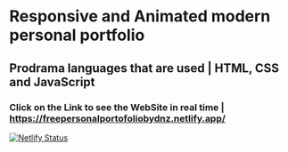 # Responsive and Animated modern personal portfolio


## Prodrama languages ​​that are used | HTML, CSS and JavaScript

### Click on the Link to see the WebSite in real time | https://freepersonalportofoliobydnz.netlify.app/


[![Netlify Status](https://api.netlify.com/api/v1/badges/56a1ae99-7bd3-493b-bf07-b0e50cc104b9/deploy-status)](https://app.netlify.com/sites/freepersonalportofoliobydnz/deploys)




